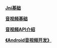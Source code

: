 **[Jni基础](https://github.com/chen-eugene/MediaCore/blob/master/node/Jni/%E7%9B%AE%E5%BD%95.md)**

**[音视频基础](https://github.com/chen-eugene/MediaCore/blob/master/node/%E9%9F%B3%E8%A7%86%E9%A2%91%E5%9F%BA%E7%A1%80%E7%9F%A5%E8%AF%86.md)**

**[音视频API介绍](https://github.com/chen-eugene/MediaCore/blob/master/node/%E9%9F%B3%E8%A7%86%E9%A2%91API%E4%BB%8B%E7%BB%8D.md)**

**[《Android音视频开发》](https://github.com/chen-eugene/MediaCore/blob/master/node/Android/Android%E9%9F%B3%E8%A7%86%E9%A2%91%E5%BC%80%E5%8F%91.md)**
